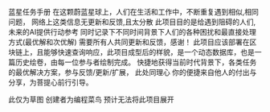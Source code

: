 蓝星任务手册
在这颗蔚蓝星球上，人们在生活和工作中，不断重复遇到相似,相同问题， 网络上这类信息无更新和反馈,且太分散 此项目目的是给遇到阻碍的人们,未来的AI提供行动参考 同时记录下不同时间背景下人们的各种困扰和最直接处理方式(最优解和次优解) 需要所有人共同更新和反馈，感谢！
此项目应该部署在区块链上，且能够快速查询响应，此项目成型后的样貌，是一个动态数据库，也是一篇历史绘卷，由每一位参与者绘制完成。
快捷地获得当前时代背景下，各类任务的最优解决方案，参与反馈/更新/扩展， 此处同理心 你的便捷来自他人的付出与分享，为菩提心前行引导。

此仅为草图 创建者为编程菜鸟 预计无法将此项目展开 
